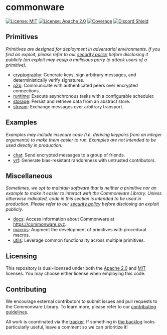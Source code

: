 # commonware

[![License: MIT](https://img.shields.io/badge/License-MIT-yellow.svg)](./LICENSE-MIT)
[![License: Apache 2.0](https://img.shields.io/badge/License-Apache%202.0-blue.svg)](./LICENSE-APACHE)
[![Coverage](https://codecov.io/gh/commonwarexyz/monorepo/graph/badge.svg?token=847TBNH49H)](https://codecov.io/gh/commonwarexyz/monorepo)
[![Discord Shield](https://discordapp.com/api/guilds/1274058657528680640/widget.png?style=shield)](https://discord.gg/wt5VtKXv5c)

## Primitives

_Primitives are designed for deployment in adversarial environments. If you find an exploit, please refer to our [security policy](./SECURITY.md) before disclosing it publicly (an exploit may equip a malicious party to attack users of a primitive)._

* [cryptography](./cryptography/README.md): Generate keys, sign arbitrary messages, and deterministically verify signatures.
* [p2p](./p2p/README.md): Communicate with authenticated peers over encrypted connections.
* [runtime](./runtime/README.md): Execute asynchronous tasks with a configurable scheduler.
* [storage](./storage/README.md): Persist and retrieve data from an abstract store.
* [stream](./stream/README.md): Exchange messages over arbitrary transport.

## Examples

_Examples may include insecure code (i.e. deriving keypairs from an integer arguments) to make them easier to run. Examples are not intended to be used directly in production._

* [chat](./examples/chat/README.md): Send encrypted messages to a group of friends.
* [vrf](./examples/vrf/README.md): Generate bias-resistant randomness with untrusted contributors.

## Miscellaneous

_Sometimes, we opt to maintain software that is neither a primitive nor an example to make it easier to interact with the Commonware Library. Unless otherwise indicated, code in this section is intended to be used in production. Please refer to our [security policy](./SECURITY.md) before disclosing an exploit publicly._

* [docs](./docs): Access information about Commonware at https://commonware.xyz.
* [macros](./macros/README.md): Augment the development of primitives with procedural macros.
* [utils](./utils/README.md): Leverage common functionality across multiple primitives.

## Licensing

This repository is dual-licensed under both the [Apache 2.0](./LICENSE-APACHE) and [MIT](./LICENSE-MIT) licenses. You may choose either license when employing this code.

## Contributing

We encourage external contributors to submit issues and pull requests to the Commonware Library. To learn more, please refer to our [contributing guidelines](./CONTRIBUTING.md).

All work is coordinated via the [tracker](https://github.com/orgs/commonwarexyz/projects/2). If something in [the backlog](https://github.com/orgs/commonwarexyz/projects/2/views/3) looks particularly useful, leave a comment so we can prioritize it!